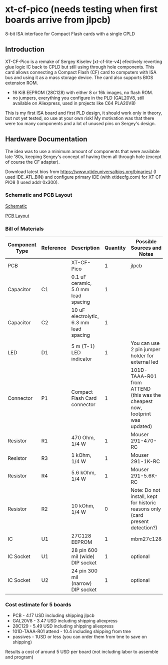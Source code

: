 # xt-cf-pico   (needs testing when first boards arrive from jlpcb)
8-bit ISA interface for Compact Flash cards with a single CPLD  

## Introduction

XT-CF-Pico is a remake of Sergey Kiselev  [xt-cf-lite-v4]  efectively reverting glue logic IC back to CPLD but still using through hole components. This card allows connecting a Compact Flash (CF) card to computers with ISA bus and using it as a mass storage device. The card also supports BIOS extension ROM.

* 16 KiB EEPROM (28C128) with either 8 or 16k images, no flash ROM.
* no jumpers, everything you configure in the PLD (GAL20V8, still available on Aliexpress, used in projects like C64 PLA20V8)

This is my first ISA board and first PLD design, it should work only in theory, but not yet tested, so use at your own risk! My motivation was that there were too many components and a lot of unused pins on Sergey's design.

## Hardware Documentation
The idea was to use a minimum amount of components that were available late '80s, keeping Sergey's concept of having them all through hole (except of course the CF adapter).

Download latest bios from https://www.xtideuniversalbios.org/binaries/ (I used IDE_ATL.BIN) and configure primary IDE (with xtidecfg.com) for XT CF PIO8 (I used addr 0x300). 

### Schematic and PCB Layout

[Schematic](KiCad/XT-CF-Pico-Schematic.pdf)

[PCB Layout](KiCad/XT-CF-Pico-Board.pdf)


### Bill of Materials

Component Type | Reference | Description                             | Quantity | Possible Sources and Notes
-------------- | --------- | --------------------------------------- | -------- | --------------------------
PCB            |           | XT-CF-Pico 	                           | 1        | jlpcb
Capacitor      | C1        | 0.1 uF ceramic, 5.0 mm lead spacing     | 1        | 
Capacitor      | C2 	     | 10 uF electrolytic, 6.3 mm lead spacing | 1        | 
LED            | D1        | 5 m (T-1) LED indicator                 | 1        | You can use 2 pin jumper holder for external led
Connector      | P1        | Compact Flash Card connector            | 1        | 101D-TAAA-R01 from ATTEND  (this was the cheapest now, footprint was updated)
Resistor       | R1        | 470 Ohm, 1/4 W                          | 1        | Mouser 291-470-RC
Resistor       | R3        | 1 kOhm, 1/4 W                           | 1        | Mouser 291-1K-RC
Resistor       | R4        | 5.6 kOhm, 1/4 W                         | 1        | Mouser 291-5.6K-RC
Resistor       | R2        | 10 kOhm, 1/4 W                          | 0        | Note: Do not install, kept for historic reasons only (card present detection?)
IC             | U1        | 27C128 EEPROM                           | 1        | mbm27c128
IC Socket      | U1        | 28 pin 600 mil (wide) DIP socket        | 1        | optional
IC Socket      | U2        | 24 pin 300 mil (narrow) DIP socket      | 1        | optional



### Cost estimate for 5 boards

* PCB - 4.17 USD including shipping jlpcb
* GAL20V8 - 3.47 USD including shipping aliexpress
* 28C129 - 5.49 USD including shipping aliexpress
* 101D-TAAA-R01 attend - 10.4 including shipping from tme
* passives - 1USD or less (you can order them from tme to save on shipping)

Results a cost of around 5 USD per board (not including labor to assemble and program)
